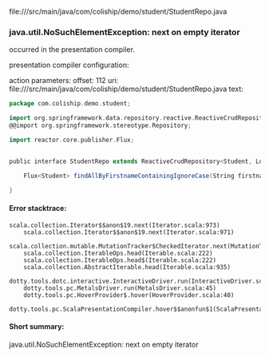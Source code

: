 file://<WORKSPACE>/src/main/java/com/coliship/demo/student/StudentRepo.java
### java.util.NoSuchElementException: next on empty iterator

occurred in the presentation compiler.

presentation compiler configuration:


action parameters:
offset: 112
uri: file://<WORKSPACE>/src/main/java/com/coliship/demo/student/StudentRepo.java
text:
```scala
package com.coliship.demo.student;

import org.springframework.data.repository.reactive.ReactiveCrudRepository;
@@import org.springframework.stereotype.Repository;

import reactor.core.publisher.Flux;


public interface StudentRepo extends ReactiveCrudRepository<Student, Long>{

    Flux<Student> findAllByFirstnameContainingIgnoreCase(String firstname);

}

```



#### Error stacktrace:

```
scala.collection.Iterator$$anon$19.next(Iterator.scala:973)
	scala.collection.Iterator$$anon$19.next(Iterator.scala:971)
	scala.collection.mutable.MutationTracker$CheckedIterator.next(MutationTracker.scala:76)
	scala.collection.IterableOps.head(Iterable.scala:222)
	scala.collection.IterableOps.head$(Iterable.scala:222)
	scala.collection.AbstractIterable.head(Iterable.scala:935)
	dotty.tools.dotc.interactive.InteractiveDriver.run(InteractiveDriver.scala:164)
	dotty.tools.pc.MetalsDriver.run(MetalsDriver.scala:45)
	dotty.tools.pc.HoverProvider$.hover(HoverProvider.scala:40)
	dotty.tools.pc.ScalaPresentationCompiler.hover$$anonfun$1(ScalaPresentationCompiler.scala:376)
```
#### Short summary: 

java.util.NoSuchElementException: next on empty iterator